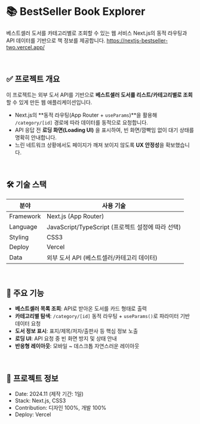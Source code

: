 # 📚 BestSeller Book Explorer

베스트셀러 도서를 카테고리별로 조회할 수 있는 웹 서비스
Next.js의 동적 라우팅과 API 데이터를 기반으로 책 정보를 제공합니다.
https://nextjs-bestseller-two.vercel.app/

<br/>

## ✅ 프로젝트 개요

이 프로젝트는 외부 도서 API를 기반으로 **베스트셀러 도서를 리스트/카테고리별로 조회**할 수 있게 만든 웹 애플리케이션입니다.

- Next.js의 **동적 라우팅(App Router + `useParams`)**을 활용해 `/category/[id]` 경로에 따라 데이터를 동적으로 요청합니다.
- API 응답 전 **로딩 화면(Loading UI)** 을 표시하여, 빈 화면/깜빡임 없이 대기 상태를 명확히 안내합니다.
- 느린 네트워크 상황에서도 페이지가 깨져 보이지 않도록 **UX 안정성**을 확보했습니다.

<br/>

## 🛠 기술 스택

| 분야 | 사용 기술 |
|---|---|
| Framework | Next.js (App Router) |
| Language | JavaScript/TypeScript (프로젝트 설정에 따라 선택) |
| Styling | CSS3 |
| Deploy | Vercel |
| Data | 외부 도서 API (베스트셀러/카테고리 데이터) |

<br/>

## 📌 주요 기능

- **베스트셀러 목록 조회**: API로 받아온 도서를 카드 형태로 출력
- **카테고리별 탐색**: `/category/[id]` 동적 라우팅 + `useParams()`로 파라미터 기반 데이터 요청
- **도서 정보 표시**: 표지/제목/저자/출판사 등 핵심 정보 노출
- **로딩 UI**: API 요청 중 빈 화면 방지 및 상태 안내
- **반응형 레이아웃**: 모바일 ~ 데스크톱 자연스러운 레이아웃

<br/>

## 📅 프로젝트 정보
- Date: 2024.11 (제작 기간: 1일)
- Stack: Next.js, CSS3
- Contribution: 디자인 100%, 개발 100%
- Deploy: Vercel
